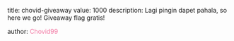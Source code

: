 title: chovid-giveaway
value: 1000
description: Lagi pingin dapet pahala, so here we go! Giveaway flag gratis!
	
author: <span style="color:#f275a1;">Chovid99</span>